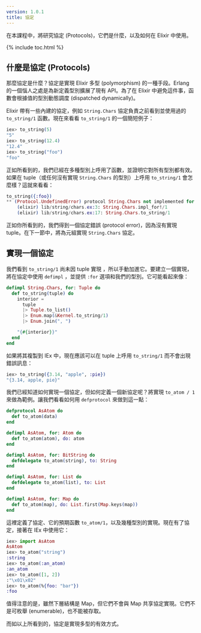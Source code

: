 ```yaml
---
version: 1.0.1
title: 協定
---
```


在本課程中，將研究協定 (Protocols)，它們是什麼，以及如何在 Elixir 中使用。

{% include toc.html %}

## 什麼是協定 (Protocols)

那麼協定是什麼？協定是實現 Elixir 多型 (polymorphism) 的一種手段。Erlang 的一個惱人之處是為新定義型別擴展了現有 API。為了在 Elixir 中避免這件事，函數會根據值的型別動態調度 (dispatched dynamically)。

Elixir 帶有一些內建的協定，例如 `String.Chars` 協定負責之前看到並使用過的 `to_string/1` 函數。現在來看看 `to_string/1` 的一個簡短例子：

```elixir
iex> to_string(5)
"5"
iex> to_string(12.4)
"12.4"
iex> to_string("foo")
"foo"
```

正如所看到的，我們已經在多種型別上呼用了函數，並證明它對所有型別都有效。如果在 tuple（或任何沒有實現 `String.Chars` 的型別）上呼用 `to_string/1` 會怎麼樣？這就來看看：

```elixir
to_string({:foo})
** (Protocol.UndefinedError) protocol String.Chars not implemented for {:foo}
    (elixir) lib/string/chars.ex:3: String.Chars.impl_for!/1
    (elixir) lib/string/chars.ex:17: String.Chars.to_string/1
```

正如你所看到的，我們得到一個協定錯誤 (protocol error)，因為沒有實現 tuple。在下一節中，將為元組實現 `String.Chars` 協定。

## 實現一個協定

我們看到 `to_string/1` 尚未因 tuple 實現 ，所以手動加進它。要建立一個實現，將在協定中使用 `defimpl` ，並提供 `:for` 選項和我們的型別。它可能看起來像：

```elixir
defimpl String.Chars, for: Tuple do
  def to_string(tuple) do
    interior =
      tuple
      |> Tuple.to_list()
      |> Enum.map(&Kernel.to_string/1)
      |> Enum.join(", ")

    "{#{interior}}"
  end
end
```

如果將其複製到 IEx 中，現在應該可以在 tuple 上呼用 `to_string/1` 而不會出現錯誤訊息：

```elixir
iex> to_string({3.14, "apple", :pie})
"{3.14, apple, pie}"
```

我們已經知道如何實現一個協定，但如何定義一個新協定呢？將實現 `to_atom / 1` 來做為範例。讓我們看看如何用 `defprotocol` 來做到這一點：

```elixir
defprotocol AsAtom do
  def to_atom(data)
end

defimpl AsAtom, for: Atom do
  def to_atom(atom), do: atom
end

defimpl AsAtom, for: BitString do
  defdelegate to_atom(string), to: String
end

defimpl AsAtom, for: List do
  defdelegate to_atom(list), to: List
end

defimpl AsAtom, for: Map do
  def to_atom(map), do: List.first(Map.keys(map))
end
```

這裡定義了協定、它的預期函數 `to_atom/1`，以及幾種型別的實現。現在有了協定，接著在 IEx 中使用它：

```elixir
iex> import AsAtom
AsAtom
iex> to_atom("string")
:string
iex> to_atom(:an_atom)
:an_atom
iex> to_atom([1, 2])
:"\x01\x02"
iex> to_atom(%{foo: "bar"})
:foo
```

值得注意的是，雖然下層結構是 Map，但它們不會與 Map 共享協定實現。它們不是可枚舉 (enumerable)，也不能被存取。

而如以上所看到的，協定是實現多型的有效方式。